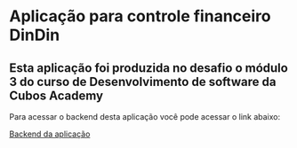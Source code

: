 # Aplicação para controle financeiro DinDin

## Esta aplicação foi produzida no desafio o módulo 3 do curso de Desenvolvimento de software da Cubos Academy

Para acessar o backend desta aplicação você pode acessar o link abaixo:

<a href='https://github.com/sergiofisio/server-app-dindin'> Backend da aplicação</a>
